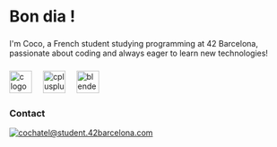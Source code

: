 <h1 align="left">Bon dia !</h1>

###

<p align="left">I'm Coco, a French student studying programming at 42 Barcelona, passionate about coding and always eager to learn new technologies!</p>


###

<div align="left">
  <img src="https://cdn.jsdelivr.net/gh/devicons/devicon/icons/c/c-original.svg" height="40" alt="c logo"  />
  <img width="12" />
  <img src="https://cdn.jsdelivr.net/gh/devicons/devicon/icons/cplusplus/cplusplus-original.svg" height="40" alt="cplusplus logo"  />
  <img width="12" />
  <img src="https://cdn.jsdelivr.net/gh/devicons/devicon/icons/blender/blender-original.svg" height="40" alt="blender logo"  />
</div>


###

### Contact
[![cochatel@student.42barcelona.com](https://img.shields.io/badge/Email-D14836?style=for-the-badge&logo=gmail&logoColor=white)](mailto:monemail@example.com)


